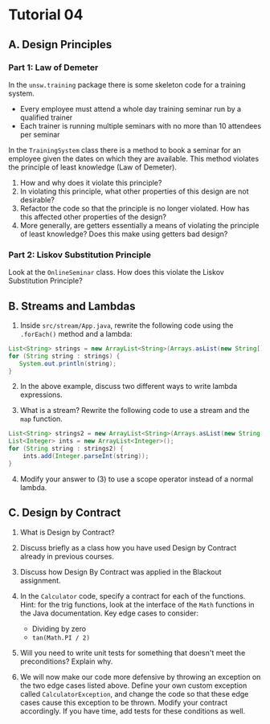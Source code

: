 # Tutorial 04

## A. Design Principles

### Part 1: Law of Demeter

In the `unsw.training` package there is some skeleton code for a training system.

* Every employee must attend a whole day training seminar run by a qualified trainer
* Each trainer is running multiple seminars with no more than 10 attendees per seminar

In the `TrainingSystem` class there is a method to book a seminar for an employee given the dates on which they are available. This method violates the principle of least knowledge (Law of Demeter).

1. How and why does it violate this principle?
2. In violating this principle, what other properties of this design are not desirable?
3. Refactor the code so that the principle is no longer violated. How has this affected other properties of the design?
4. More generally, are getters essentially a means of violating the principle of least knowledge? Does this make using getters bad design?

### Part 2: Liskov Substitution Principle

Look at the `OnlineSeminar` class. How does this violate the Liskov Substitution Principle?

## B. Streams and Lambdas

1. Inside `src/stream/App.java`, rewrite the following code using the `.forEach()` method and a lambda:

```java
List<String> strings = new ArrayList<String>(Arrays.asList(new String[] {"1", "2", "3", "4", "5"}));
for (String string : strings) {
   System.out.println(string);
}
```

2. In the above example, discuss two different ways to write lambda expressions.

3. What is a stream? Rewrite the following code to use a stream and the `map` function.

```java
List<String> strings2 = new ArrayList<String>(Arrays.asList(new String[] {"1", "2", "3", "4", "5"}));
List<Integer> ints = new ArrayList<Integer>();
for (String string : strings2) {
    ints.add(Integer.parseInt(string));
}
```

4. Modify your answer to (3) to use a scope operator instead of a normal lambda.

## C. Design by Contract

1. What is Design by Contract?

2. Discuss briefly as a class how you have used Design by Contract already in previous courses.

3. Discuss how Design By Contract was applied in the Blackout assignment.

4. In the `Calculator` code, specify a contract for each of the functions. Hint: for the trig functions, look at the interface of the `Math` functions in the Java documentation. Key edge cases to consider:

    * Dividing by zero
    * `tan(Math.PI / 2)`

5. Will you need to write unit tests for something that doesn't meet the preconditions? Explain why.

6. We will now make our code more defensive by throwing an exception on the two edge cases listed above. Define your own custom exception called `CalculatorException`, and change the code so that these edge cases cause this exception to be thrown. Modify your contract accordingly. If you have time, add tests for these conditions as well.

